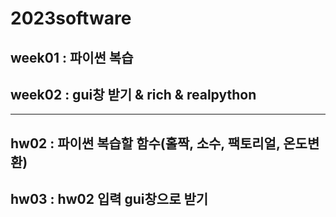 # 2023software
## week01 : 파이썬 복습
## week02 : gui창 받기 & rich & realpython
******************

## hw02 : 파이썬 복습할 함수(홀짝, 소수, 팩토리얼, 온도변환)
## hw03 : hw02 입력 gui창으로 받기
